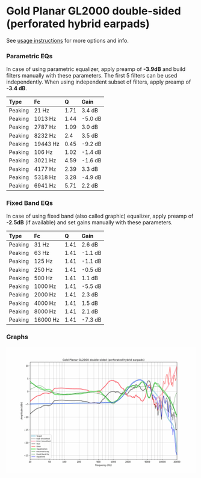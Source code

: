 # Gold Planar GL2000 double-sided (perforated hybrid earpads)
See [usage instructions](https://github.com/jaakkopasanen/AutoEq#usage) for more options and info.

### Parametric EQs
In case of using parametric equalizer, apply preamp of **-3.9dB** and build filters manually
with these parameters. The first 5 filters can be used independently.
When using independent subset of filters, apply preamp of **-3.4 dB**.

| Type    | Fc       |    Q | Gain    |
|:--------|:---------|:-----|:--------|
| Peaking | 21 Hz    | 1.71 | 3.4 dB  |
| Peaking | 1013 Hz  | 1.44 | -5.0 dB |
| Peaking | 2787 Hz  | 1.09 | 3.0 dB  |
| Peaking | 8232 Hz  | 2.4  | 3.5 dB  |
| Peaking | 19443 Hz | 0.45 | -9.2 dB |
| Peaking | 106 Hz   | 1.02 | -1.4 dB |
| Peaking | 3021 Hz  | 4.59 | -1.6 dB |
| Peaking | 4177 Hz  | 2.39 | 3.3 dB  |
| Peaking | 5318 Hz  | 3.28 | -4.9 dB |
| Peaking | 6941 Hz  | 5.71 | 2.2 dB  |

### Fixed Band EQs
In case of using fixed band (also called graphic) equalizer, apply preamp of **-2.5dB**
(if available) and set gains manually with these parameters.

| Type    | Fc       |    Q | Gain    |
|:--------|:---------|:-----|:--------|
| Peaking | 31 Hz    | 1.41 | 2.6 dB  |
| Peaking | 63 Hz    | 1.41 | -1.1 dB |
| Peaking | 125 Hz   | 1.41 | -1.1 dB |
| Peaking | 250 Hz   | 1.41 | -0.5 dB |
| Peaking | 500 Hz   | 1.41 | 1.1 dB  |
| Peaking | 1000 Hz  | 1.41 | -5.5 dB |
| Peaking | 2000 Hz  | 1.41 | 2.3 dB  |
| Peaking | 4000 Hz  | 1.41 | 1.5 dB  |
| Peaking | 8000 Hz  | 1.41 | 2.1 dB  |
| Peaking | 16000 Hz | 1.41 | -7.3 dB |

### Graphs
![](./Gold%20Planar%20GL2000%20double-sided%20(perforated%20hybrid%20earpads).png)